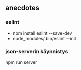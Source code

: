 ## anecdotes

### eslint
- npm install eslint --save-dev
- node_modules/.bin/eslint --init

### json-serverin käynnistys
npm run server